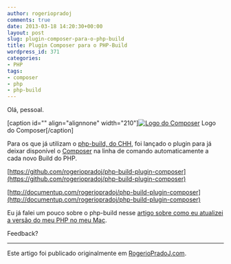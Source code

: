 ```yaml
---
author: rogeriopradoj
comments: true
date: 2013-03-18 14:20:30+00:00
layout: post
slug: plugin-composer-para-o-php-build
title: Plugin Composer para o PHP-Build
wordpress_id: 371
categories:
- PHP
tags:
- composer
- php
- php-build
---
```


Olá, pessoal.

[caption id="" align="alignnone" width="210"][![Logo do Composer](http://getcomposer.org/img/logo-composer-transparent.png)](http://getcomposer.org/) Logo do Composer[/caption]

Para os que já utilizam o [php-build, do CHH](http://chh.github.com/php-build/), foi lançado o plugin para já deixar disponível o [Composer](http://getcomposer.org/) na linha de comando automaticamente a cada novo Build do PHP.

[https://github.com/rogeriopradoj/php-build-plugin-composer](https://github.com/rogeriopradoj/php-build-plugin-composer)

[http://documentup.com/rogeriopradoj/php-build-plugin-composer](http://documentup.com/rogeriopradoj/php-build-plugin-composer)

Eu já falei um pouco sobre o php-build nesse [artigo sobre como eu atualizei a versão do meu PHP no meu Mac](http://rogeriopradoj.com/2012/11/20/como-atualizar-a-versao-do-php-no-mac-osx-mountain-lion/).



Feedback?



---

Este artigo foi publicado originalmente em [RogerioPradoJ.com](http://rogeriopradoj.com).
